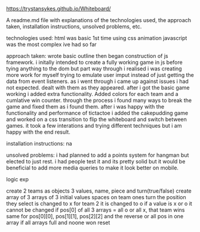 https://trystansykes.github.io/Whiteboard/

A readme.md file with explanations of the technologies used, the approach taken, installation instructions, unsolved problems, etc.

technologies used:
html was basic
1st time using css animation
javascript was the most complex ive had so far

approach taken:
wrote basic outline then began construction of js framework.
i initally intended to create a fully working game in js before tying anything to the dom but part way through i realised i was creating more work for myself trying to emulate user imput instead of just getting the data from event listeners.
as i went through i came up against issues i had not expected. dealt with them as they appeared.
after i got the basic game working i added extra functionality. Added colors for each team and a cumlative win counter.
through the process i found many ways to break the game and fixed them as i found them.
after i was happy with the functionality and performance of tictactoe i added the cakepudding game and worked on a css transition to flip the whiteboard and switch between games. it took a few interations and trying different techniques but i am happy with the end result.

installation instructions: na

unsolved problems: i had planned to add a points system for hangman but elected to just rest. 
i had people test it and its pretty solid but it would be beneficial to add more media queries to make it look better on mobile. 

logic exp

create 2 teams as objects
3 values, name, piece and turn(true/false)
create array of 3 arrays of 3
initial values spaces
on team ones turn the position they select is changed to x
for team 2 it is changed to o
if a value is x or o it cannot be changed
if pos[0] of all 3 arrays = all o or all x, that team wins
same for pos[0][0], pos[1][1], pos[2][2] and the reverse or all pos in one array
if all arrays full and noone won reset
